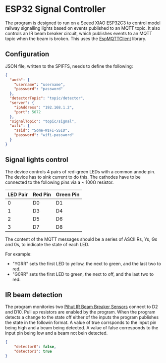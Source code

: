 # ESP32 Signal Controller

The program is designed to run on a Seeed XIAO ESP32C3 to control model railway signalling lights based on events published to an MQTT topic. It also controls an IR beam breaker circuit, which publishes events to an MQTT topic when the beam is broken. This uses the [EspMQTTClient](https://github.com/plapointe6/EspMQTTClient) library.

## Configuration

JSON file, written to the SPIFFS, needs to define the following:

```JSON
{
  "auth": {
    "username": "username",
    "password": "password"
  },
  "detectorTopic": "topic/detector",
  "server": {
    "ipAddress": "192.168.1.2",
    "port": 5672
  },
  "signalTopic": "topic/signal",
  "wifi": {
    "ssid": "Some-WIFI-SSID",
    "password": "wifi-password"
  }
}
```

## Signal lights control

The device controls 4 pairs of red-green LEDs with a common anode pin. The device has to sink current to do this. The cathodes have to be connected to the following pins via a ~ 100&#x03A9; resistor.

| LED Pair | Red Pin | Green Pin |
| -------- | ------- | --------- |
| 0        | D0      | D1        |
| 1        | D3      | D4        |
| 2        | D5      | D6        |
| 3        | D7      | D8        |

The content of the MQTT messages should be a series of ASCII Rs, Ys, Gs and 0s, to indicate the state of each LED.

For example:

- "YGRR" sets the first LED to yellow, the next to green, and the last two to red.
- "G0RR" sets the first LED to green, the next to off, and the last two to red.

## IR beam detection

The program monitories two [Pihut IR Beam Breaker Sensors](https://thepihut.com/products/ir-break-beam-sensor-3mm-leds) connect to D2 and D10. Pull up resistors are enabled by the program. When the program detects a change to the state off either of the inputs the program publishes the state in the followin format. A value of true corrsponds to the input pin being high and a beam being detected. A value of false corresponds to the input pin being low and a beam not bein detected.

```JSON
{
    "detector0": false,
    "detector1": true
}
```
